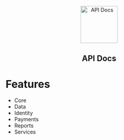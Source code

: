 <p align="center">
 <img width="100px" src="https://basiq.io/wp-content/uploads/2022/03/basiq-logo-new-large.svg" align="center" alt="API Docs" />
 <h2 align="center">API Docs</h2>
</p>

# Features

-   Core
-   Data
-   Identity
-   Payments
-   Reports
-   Services
